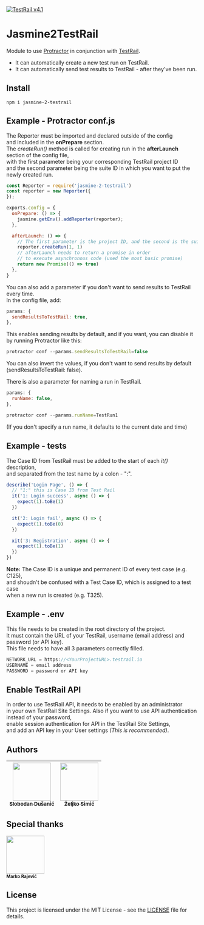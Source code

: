 [![TestRail v4.1](https://img.shields.io/badge/TestRail%20API-v2-green.svg)](http://docs.gurock.com/testrail-api2/start)
# Jasmine2TestRail

Module to use [Protractor](https://www.protractortest.org) in conjunction with [TestRail](http://www.gurock.com/testrail/).

* It can automatically create a new test run on TestRail.
* It can automatically send test results to TestRail - after they've been run.

## Install
```code
npm i jasmine-2-testrail
```

## Example - Protractor **conf.js**
The Reporter must be imported and declared outside of the config
<br>and included in the **onPrepare** section.
<br>The *createRun()* method is called for creating run in the **afterLaunch** section of the config file,<br>with the first parameter being your corresponding TestRail project ID
<br>and the second parameter being the suite ID in which you want to put the newly created run.
```javascript
const Reporter = require('jasmine-2-testrail')
const reporter = new Reporter({
});

exports.config = {
  onPrepare: () => {
    jasmine.getEnv().addReporter(reporter);
  },

  afterLaunch: () => {
    // The first parameter is the project ID, and the second is the suite ID
    reporter.createRun(1, 1)
    // afterLaunch needs to return a promise in order
    // to execute asynchronous code (used the most basic promise)
    return new Promise(() => true)
  },
}

```

You can also add a parameter if you don't want to send results to TestRail every time.
<br>In the config file, add:
```javascript
params: {
  sendResultsToTestRail: true,
},
```
This enables sending results by default, and if you want, you can disable it by running Protractor like this:
```javascript
protractor conf --params.sendResultsToTestRail=false
```
You can also invert the values, if you don't want to send results by default (sendResultsToTestRail: false).

There is also a parameter for naming a run in TestRail.
```javascript
params: {
  runName: false,
},
```

```javascript
protractor conf --params.runName=TestRun1
```
(If you don't specify a run name, it defaults to the current date and time)


## Example - tests
The Case ID from TestRail must be added to the start of each *it()* description, <br>and separated from the test name by a colon - ":".
```javascript
describe('Login Page', () => {
  // "1:" this is Case ID from Test Rail
  it('1: Login success', async () => {
    expect(1).toBe(1)
  })

  it('2: Login fail', async () => {
    expect(1).toBe(0)
  })

  xit('3: Registration', async () => {
    expect(1).toBe(1)
  })
})
```
**Note:** The Case ID is a unique and permanent ID of every test case (e.g. C125),
<br>and shoudn't be confused with a Test Case ID, which is assigned to a test case<br> when a new run is created (e.g. T325).

## Example - **.env**
This file needs to be created in the root directory of the project.
<br> It must contain the URL of your TestRail, username (email address) and password (or API key).
<br> This file needs to have all 3 parameters correctly filled.
```javascript
NETWORK_URL = https://<YourProjectURL>.testrail.io
USERNAME = email address
PASSWORD = password or API key
```
## Enable TestRail API
In order to use TestRail API, it needs to be enabled by an administrator
<br>in your own TestRail Site Settings.
Also if you want to use API authentication instead of your password,
<br>enable session authentication for API  in the TestRail Site Settings,
<br>and add an API key in your User settings *(This is recommended)*.

## Authors
| [<img src="https://avatars.githubusercontent.com/Slobo989" width="100px;"/><br /><sub><b>Slobodan Dušanić</b></sub>](https://github.com/Slobo989)| [<img src="https://avatars.githubusercontent.com/zeljkosimic95" width="100px;"/><br /><sub><b>Željko Simić</b></sub>](https://www.github.com/zeljkosimic95) |
|---|---|

## Special thanks

[<img src="https://avatars.githubusercontent.com/markoarsenal" width="100px;"/>
<br /><sub><b>Marko Rajević</b></sub>](https://github.com/markoarsenal)<br />

## License

This project is licensed under the MIT License - see the [LICENSE](LICENSE.md) file for details.

